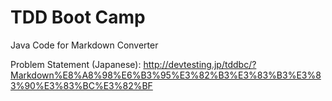 # TDD Boot Camp
Java Code for Markdown Converter

Problem Statement (Japanese):
http://devtesting.jp/tddbc/?Markdown%E8%A8%98%E6%B3%95%E3%82%B3%E3%83%B3%E3%83%90%E3%83%BC%E3%82%BF

